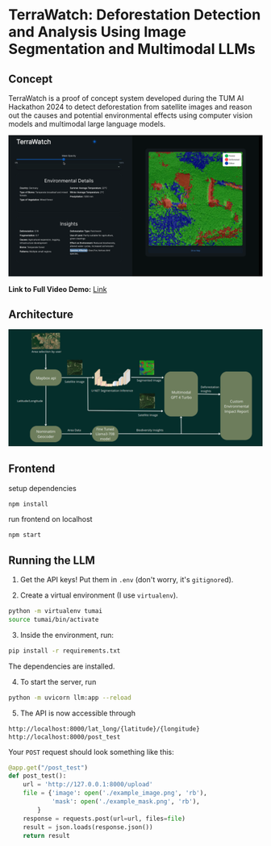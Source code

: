 # TerraWatch: Deforestation Detection and Analysis Using Image Segmentation and Multimodal LLMs

## Concept

TerraWatch is a proof of concept system developed during the TUM AI Hackathon 2024 to detect deforestation from satellite images and reason out the causes and potential environmental effects using computer vision models and multimodal large language models.


<p align="center">
  <img src="./assets/App.png" alt="App Screenshot">
</p>

**Link to Full Video Demo:** [Link](./assets/demo_video.mov)


## Architecture

![TerraWatch Architecture](./assets/architecture%20diagram.png)

## Frontend

setup dependencies

```bash 
npm install
```

run frontend on localhost

```bash
npm start
```

## Running the LLM

1. Get the API keys! Put them in `.env` (don't worry, it's `gitignore`d).

2. Create a virtual environment (I use `virtualenv`).
```bash
python -m virtualenv tumai
source tumai/bin/activate
```

3. Inside the environment, run:
```bash
pip install -r requirements.txt
```
The dependencies are installed. 

4. To start the server, run
```bash
python -m uvicorn llm:app --reload
```

5. The API is now accessible through
```url
http://localhost:8000/lat_long/{latitude}/{longitude}
http://localhost:8000/post_test
```

Your `POST` request should look something like this:
```python
@app.get("/post_test")
def post_test():
    url = 'http://127.0.0.1:8000/upload'
    file = {'image': open('./example_image.png', 'rb'),
            'mask': open('./example_mask.png', 'rb'),
        }
    response = requests.post(url=url, files=file)
    result = json.loads(response.json())
    return result
```